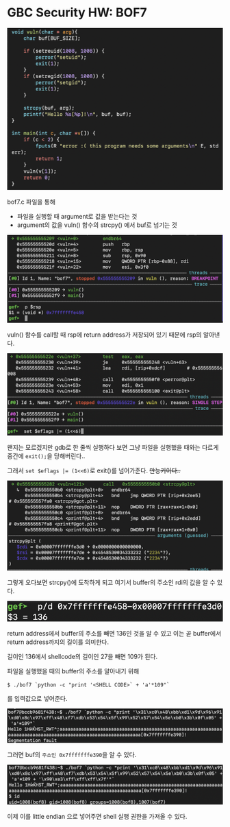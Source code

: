 # GBC Security HW: BOF7

![0](img/0.png)

bof7.c 파일을 통해 

- 파일을 실행할 때 argument로 값을 받는다는 것 
- argument의 값을 vuln() 함수의 strcpy() 에서 buf로 넘기는 것 

![1](img/1.png)

vuln() 함수를 call할 때 rsp에 return address가 저장되어 있기 때문에 rsp의 알아낸다.

![2](img/2.png)

왠지는 모르겠지만 gdb로 한 줄씩 실행하다 보면 그냥 파일을 실행했을 때와는 다르게 중간에 `exit();`을 당해버린다.. 

그래서 `set $eflags |= (1<<6)`로 exit()를 넘어가준다. ~~만능키이다..~~

![3](img/3.png)

그렇게 오다보면 strcpy()에 도착하게 되고 여기서 buffer의 주소인 rdi의 값을 알 수 있다. 

![4](img/4.png)

return address에서 buffer의 주소를 빼면 136인 것을 알 수 있고 이는 곧 buffer에서 return address까지의 길이를 의미한다.

길이인 136에서 shellcode의 길이인 27을 빼면 109가 된다. 

파일을 실행했을 때의 buffer의 주소를 알아내기 위해 

```
$ ./bof7 `python -c "print '<SHELL CODE>` + 'a'*109"`
```
를 입력값으로 넣어준다. 

![5](img/5.png)

그러면 buf의 `주소인 0x7fffffffe390`을 알 수 있다.

![6](img/6.png)

이제 이를 little endian 으로 넣어주면 shell 실행 권한을 가져올 수 있다.
